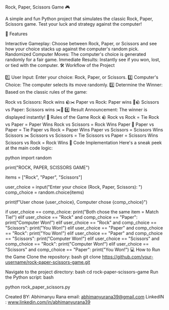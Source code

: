 Rock, Paper, Scissors Game 🎮

A simple and fun Python project that simulates the classic Rock, Paper, Scissors game. Test your luck and strategy against the computer!

🚀 Features

Interactive Gameplay:     Choose between Rock, Paper, or Scissors and see how your choice stacks up against the computer's random pick.
Randomized Computer Moves:    The computer's choice is generated randomly for a fair game.
Immediate Results: Instantly see if you won, lost, or tied with the computer.
🛠️ Workflow of the Project

1️⃣ User Input: Enter your choice: Rock, Paper, or Scissors.
2️⃣ Computer's Choice: The computer selects its move randomly.
3️⃣ Determine the Winner: Based on the classic rules of the game:

Rock vs Scissors: Rock wins 🪨✂️
Paper vs Rock: Paper wins 📄🪨
Scissors vs Paper: Scissors wins ✂️📄
4️⃣ Result Announcement:   The winner is displayed instantly!
🧠 Rules of the Game
Rock 🪨
Rock vs Rock = Tie
Rock vs Paper = Paper Wins
Rock vs Scissors = Rock Wins
Paper 📄
Paper vs Paper = Tie
Paper vs Rock = Paper Wins
Paper vs Scissors = Scissors Wins
Scissors ✂️
Scissors vs Scissors = Tie
Scissors vs Paper = Scissors Wins
Scissors vs Rock = Rock Wins
📄 Code Implementation
Here's a sneak peek at the main code logic:

python
import random

print("ROCK, PAPER, SCISSORS GAME")

items = ["Rock", "Paper", "Scissors"]

user_choice = input("Enter your choice (Rock, Paper, Scissors): ")
comp_choice = random.choice(items)

print(f"User chose {user_choice}, Computer chose {comp_choice}")

if user_choice == comp_choice:
    print("Both chose the same item = Match Tie!")
elif user_choice == "Rock" and comp_choice == "Paper":
    print("Computer Won!")
elif user_choice == "Rock" and comp_choice == "Scissors":
    print("You Won!")
elif user_choice == "Paper" and comp_choice == "Rock":
    print("You Won!")
elif user_choice == "Paper" and comp_choice == "Scissors":
    print("Computer Won!")
elif user_choice == "Scissors" and comp_choice == "Rock":
    print("Computer Won!")
elif user_choice == "Scissors" and comp_choice == "Paper":
    print("You Won!")
💻 How to Run the Game
Clone the repository:
bash
git clone https://github.com/your-username/rock-paper-scissors-game.git

Navigate to the project directory:
bash
cd rock-paper-scissors-game
Run the Python script:
bash

python rock_paper_scissors.py

Created BY: Abhimanyu Rana
email: abhimanyurana39@gmail.com
LinkedIN : www.linkedin.com/in/abhimanyurana39
